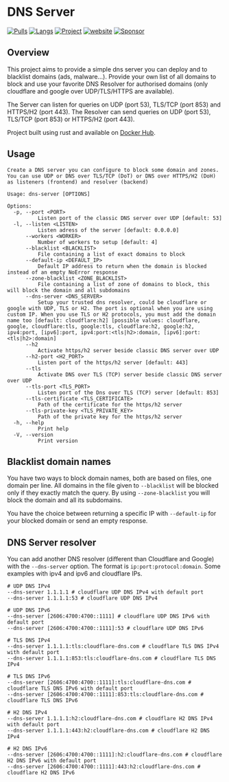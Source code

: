 # DNS Server

[![Pulls](https://img.shields.io/docker/pulls/joxit/dns-server.svg?maxAge=86400)](https://hub.docker.com/r/joxit/dns-server)
[![Langs](https://img.shields.io/github/languages/top/joxit/dns-server)](https://github.com/Joxit/dns-server)
[![Project](https://img.shields.io/badge/joxit-dns_server-blue?logo=github)](https://github.com/Joxit/dns-server)
[![website](https://img.shields.io/badge/website-dns_server-blue)](https://joxit.dev/dns-server)
[![Sponsor](https://joxit.dev/images/sponsor.svg)](https://github.com/sponsors/Joxit)

## Overview

This project aims to provide a simple dns server you can deploy and to blacklist domains (ads, malware...). Provide your own list of all domains to block and use your favorite DNS Resolver for authorised domains (only cloudflare and google over UDP/TLS/HTTPS are available).

The Server can listen for queries on UDP (port 53), TLS/TCP (port 853) and HTTPS/H2 (port 443).
The Resolver can send queries on UDP (port 53), TLS/TCP (port 853) or HTTPS/H2 (port 443).

Project built using rust and available on [Docker Hub](https://hub.docker.com/r/joxit/dns-server).

## Usage

```
Create a DNS server you can configure to block some domain and zones. You can use UDP or DNS over TLS/TCP (DoT) or DNS over HTTPS/H2 (DoH) as listeners (frontend) and resolver (backend)

Usage: dns-server [OPTIONS]

Options:
  -p, --port <PORT>
          Listen port of the classic DNS server over UDP [default: 53]
  -l, --listen <LISTEN>
          Listen adress of the server [default: 0.0.0.0]
      --workers <WORKER>
          Number of workers to setup [default: 4]
      --blacklist <BLACKLIST>
          File containing a list of exact domains to block
      --default-ip <DEFAULT_IP>
          Default IP address to return when the domain is blocked instead of an empty NoError response
      --zone-blacklist <ZONE_BLACKLIST>
          File containing a list of zone of domains to block, this will block the domain and all subdomains
      --dns-server <DNS_SERVER>
          Setup your trusted dns resolver, could be cloudflare or google with UDP, TLS or H2. The port is optional when you are using custom IP. When you use TLS or H2 protocols, you must add the domain name too [default: cloudflare:h2] [possible values: cloudflare, google, cloudflare:tls, google:tls, cloudflare:h2, google:h2, ipv4:port, [ipv6]:port, ipv4:port:<tls|h2>:domain, [ipv6]:port:<tls|h2>:domain]
      --h2
          Activate https/h2 server beside classic DNS server over UDP
      --h2-port <H2_PORT>
          Listen port of the https/h2 server [default: 443]
      --tls
          Activate DNS over TLS (TCP) server beside classic DNS server over UDP
      --tls-port <TLS_PORT>
          Listen port of the Dns over TLS (TCP) server [default: 853]
      --tls-certificate <TLS_CERTIFICATE>
          Path of the certificate for the https/h2 server
      --tls-private-key <TLS_PRIVATE_KEY>
          Path of the private key for the https/h2 server
  -h, --help
          Print help
  -V, --version
          Print version
```

## Blacklist domain names

You have two ways to block domain names, both are based on files, one domain per line. All domains in the file given to `--blacklist` will be blocked only if they exactly match the query. By using `--zone-blacklist` you will block the domain and all its subdomains.

You have the choice between returning a specific IP with `--default-ip` for your blocked domain or send an empty response.

## DNS Server resolver

You can add another DNS resolver (different than Cloudflare and Google) with the `--dns-server` option. The format is `ip:port:protocol:domain`. Some examples with ipv4 and ipv6 and cloudflare IPs.

```
# UDP DNS IPv4
--dns-server 1.1.1.1 # cloudflare UDP DNS IPv4 with default port
--dns-server 1.1.1.1:53 # cloudflare UDP DNS IPv4

# UDP DNS IPv6
--dns-server [2606:4700:4700::1111] # cloudflare UDP DNS IPv6 with default port
--dns-server [2606:4700:4700::1111]:53 # cloudflare UDP DNS IPv6

# TLS DNS IPv4
--dns-server 1.1.1.1:tls:cloudflare-dns.com # cloudflare TLS DNS IPv4 with default port
--dns-server 1.1.1.1:853:tls:cloudflare-dns.com # cloudflare TLS DNS IPv4

# TLS DNS IPv6
--dns-server [2606:4700:4700::1111]:tls:cloudflare-dns.com # cloudflare TLS DNS IPv6 with default port
--dns-server [2606:4700:4700::1111]:853:tls:cloudflare-dns.com # cloudflare TLS DNS IPv6

# H2 DNS IPv4
--dns-server 1.1.1.1:h2:cloudflare-dns.com # cloudflare H2 DNS IPv4 with default port
--dns-server 1.1.1.1:443:h2:cloudflare-dns.com # cloudflare H2 DNS IPv4

# H2 DNS IPv6
--dns-server [2606:4700:4700::1111]:h2:cloudflare-dns.com # cloudflare H2 DNS IPv6 with default port
--dns-server [2606:4700:4700::1111]:443:h2:cloudflare-dns.com # cloudflare H2 DNS IPv6
```
